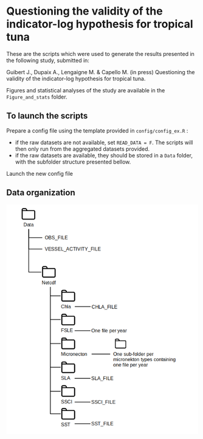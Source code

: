 # Questioning the validity of the indicator-log hypothesis for tropical tuna

These are the scripts which were used to generate the results presented in the following study, submitted in:

Guibert J., Dupaix A., Lengaigne M. & Capello M. (in press) Questioning the validity of the indicator-log hypothesis for tropical tuna.

Figures and statistical analyses of the study are available in the `Figure_and_stats` folder.

## To launch the scripts

Prepare a config file using the template provided in `config/config_ex.R` :

  - if the raw datasets are not available, set `READ_DATA = F`. The scripts will then only run from the aggregated datasets provided.
  - if the raw datasets are available, they should be stored in a `Data` folder, with the subfolder structure presented bellow.
  
Launch the new config file

## Data organization
  
  ![data_organisation](Figures_and_stats/data_organisation.png)
  
